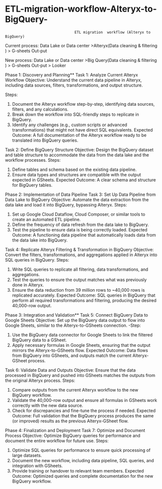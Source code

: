 # ETL-migration-workflow-Alteryx-to-BigQuery-

                                    ETL migration  workflow (Alteryx to BigQuery)


Current process: Data Lake or Data center >Alteryx(Data cleaning & filtering ) > G-sheets Out-put

New process: Data Lake or Data center >Big Query(Data cleaning & filtering ) > G-sheets Out-put > Looker 




Phase 1: Discovery and Planning**
Task 1: Analyze Current Alteryx Workflow 
Objective: Understand the current data pipeline in Alteryx, including data sources, filters, transformations, and output structure.


Steps:
  1. Document the Alteryx workflow step-by-step, identifying data sources, filters, and any calculations.
  2. Break down the workflow into SQL-friendly steps to replicate in BigQuery.
  3. Identify any challenges (e.g., custom scripts or advanced transformations) that might not have direct SQL equivalents.
Expected Outcome: A full documentation of the Alteryx workflow ready to be translated into BigQuery queries.

Task 2: Define BigQuery Structure 
Objective: Design the BigQuery dataset and table structure to accommodate the data from the data lake and the workflow processes.
Steps:
  1. Define tables and schema based on the existing data pipeline.
  2. Ensure data types and structures are compatible with the output expected in GSheets.
Expected Outcome: A clear schema and structure for BigQuery tables.

Phase 2: Implementation of Data Pipeline
Task 3: Set Up Data Pipeline from Data Lake to BigQuery
Objective: Automate the data extraction from the data lake and load it into BigQuery, bypassing Alteryx.
Steps:
  1. Set up Google Cloud Dataflow, Cloud Composer, or similar tools to create an automated ETL pipeline.
  2. Define the frequency of data refresh from the data lake to BigQuery.
  3. Test the pipeline to ensure data is being correctly loaded.
Expected Outcome: A functioning data pipeline that automatically loads data from the data lake into BigQuery.
  
Task 4: Replicate Alteryx Filtering & Transformation in BigQuery
Objective: Convert the filters, transformations, and aggregations applied in Alteryx into SQL queries in BigQuery.
Steps:
  1. Write SQL queries to replicate all filtering, data transformations, and aggregations.
  2. Test the queries to ensure the output matches what was previously done in Alteryx.
  3. Ensure the data reduction from 39 million rows to ~40,000 rows is replicated accurately.
Expected Outcome: SQL queries in BigQuery that perform all required transformations and filtering, producing the desired 40,000-row output.

Phase 3: Integration and Validation**
Task 5: Connect BigQuery Data to Google Sheets
Objective: Set up the BigQuery data output to flow into Google Sheets, similar to the Alteryx-to-GSheets connection.
-Step:
  1. Use the BigQuery data connector for Google Sheets to link the filtered BigQuery data to a GSheet.
  2. Apply necessary formulas in Google Sheets, ensuring that the output mirrors the Alteryx-to-GSheets flow.
Expected Outcome: Data flows from BigQuery into GSheets, and outputs match the current Alteryx-GSheet process.

Task 6: Validate Data and Outputs 
Objective: Ensure that the data processed in BigQuery and pushed into GSheets matches the outputs from the original Alteryx process.
Steps:
  1. Compare outputs from the current Alteryx workflow to the new BigQuery workflow.
  2. Validate the 40,000-row output and ensure all formulas in GSheets work correctly with the new data source.
  3. Check for discrepancies and fine-tune the process if needed.
Expected Outcome: Full validation that the BigQuery process produces the same (or improved) results as the previous Alteryx-GSheet flow.

Phase 4: Finalization and Deployment
Task 7: Optimize and Document Process 
Objective: Optimize BigQuery queries for performance and document the entire workflow for future use.
Steps:
  1. Optimize SQL queries for performance to ensure quick processing of large datasets.
  2. Document the new workflow, including data pipeline, SQL queries, and integration with GSheets.
  3. Provide training or handover to relevant team members.
Expected Outcome: Optimized queries and complete documentation for the new BigQuery workflow.
